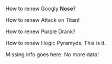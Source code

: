 How to renew Googly **Nose**?

How to renew Attack on Titan!

How to renew Purple Drank?

How to renew Illogic Pyramyds. This is it.

Missing info goes here: No more data!
